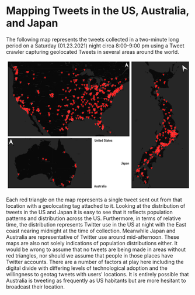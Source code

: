 # Mapping Tweets in the US, Australia, and Japan

The following map represents the tweets collected in a two-minute long period on a Saturday (01.23.2021) night circa 8:00-9:00 pm using a Tweet crawler capturing geolocated Tweets in several areas around the world.

![A map geolocating tweets from the US, Australia, and Japan](img/tweetmap.png)

Each red triangle on the map represents a single tweet sent out from that location with a geolocating tag attached to it. Looking at the distribution of tweets in the US and Japan it is easy to see that it reflects population patterns and distribution across the US. Furthermore, in terms of relative time, the distribution represents Twitter use in the US at night with the East coast nearing midnight at the time of collection. Meanwhile Japan and Australia are representative of Twitter use around mid-afternoon. These maps are also not solely indications of population distributions either. It would be wrong to assume that no tweets are being made in areas without red triangles, nor should we assume that people in those places have Twitter accounts. There are a number of factors at play here including the digital divide with differing levels of technological adoption and the willingness to geotag tweets with users' locations. It is entirely possible that Australia is tweeting as frequently as US habitants but are more hesitant to broadcast their location. 
